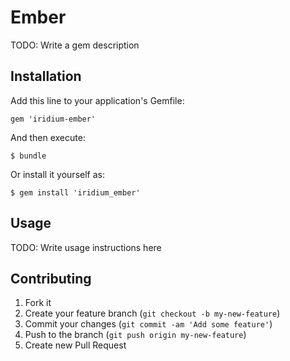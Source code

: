 # Ember

TODO: Write a gem description

## Installation

Add this line to your application's Gemfile:

    gem 'iridium-ember'

And then execute:

    $ bundle

Or install it yourself as:

    $ gem install 'iridium_ember'

## Usage

TODO: Write usage instructions here

## Contributing

1. Fork it
2. Create your feature branch (`git checkout -b my-new-feature`)
3. Commit your changes (`git commit -am 'Add some feature'`)
4. Push to the branch (`git push origin my-new-feature`)
5. Create new Pull Request

